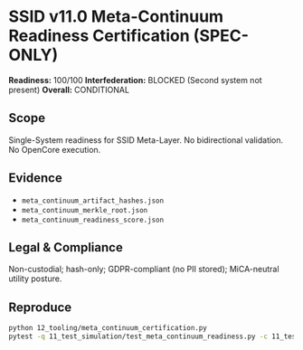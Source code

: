# SSID v11.0 Meta-Continuum Readiness Certification (SPEC-ONLY)

**Readiness:** 100/100
**Interfederation:** BLOCKED (Second system not present)
**Overall:** CONDITIONAL

## Scope
Single-System readiness for SSID Meta-Layer. No bidirectional validation. No OpenCore execution.

## Evidence
- `meta_continuum_artifact_hashes.json`
- `meta_continuum_merkle_root.json`
- `meta_continuum_readiness_score.json`

## Legal & Compliance
Non-custodial; hash-only; GDPR-compliant (no PII stored); MiCA-neutral utility posture.

## Reproduce

```bash
python 12_tooling/meta_continuum_certification.py
pytest -q 11_test_simulation/test_meta_continuum_readiness.py -c 11_test_simulation/pytest_conf.yaml
```

